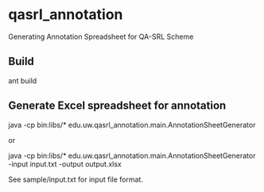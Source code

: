 # qasrl_annotation
Generating Annotation Spreadsheet for QA-SRL Scheme

## Build

ant build

## Generate Excel spreadsheet for annotation

java -cp bin:libs/* edu.uw.qasrl_annotation.main.AnnotationSheetGenerator

or 

java -cp bin:libs/* edu.uw.qasrl_annotation.main.AnnotationSheetGenerator -input input.txt -output output.xlsx

See sample/input.txt for input file format.
